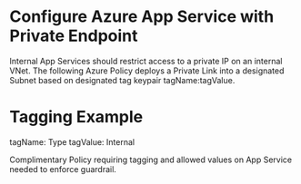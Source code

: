 # Configure Azure App Service with Private Endpoint

Internal App Services should restrict access to a private IP on an internal VNet. The following Azure Policy deploys a Private Link into a designated Subnet based on designated tag keypair tagName:tagValue.

# Tagging Example

tagName: Type
tagValue: Internal

Complimentary Policy requiring tagging and allowed values on App Service needed to enforce guardrail.
